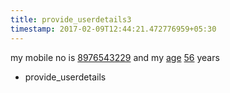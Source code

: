 ```yaml
---
title: provide_userdetails3
timestamp: 2017-02-09T12:44:21.472776959+05:30
---
```


my mobile no is [8976543229](phone-number/contact) and my [age](type) [56](number/number) years
* provide_userdetails
